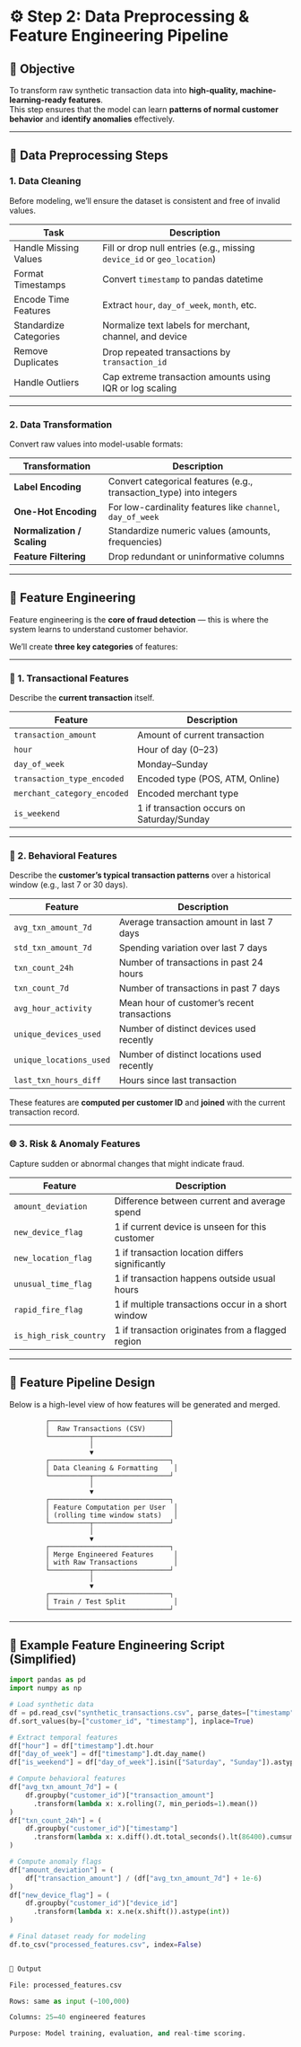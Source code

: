 # ⚙️ Step 2: Data Preprocessing & Feature Engineering Pipeline

## 🎯 Objective
To transform raw synthetic transaction data into **high-quality, machine-learning-ready features**.  
This step ensures that the model can learn **patterns of normal customer behavior** and **identify anomalies** effectively.

---

## 🧹 Data Preprocessing Steps

### 1. **Data Cleaning**
Before modeling, we’ll ensure the dataset is consistent and free of invalid values.

| Task | Description |
|------|--------------|
| Handle Missing Values | Fill or drop null entries (e.g., missing `device_id` or `geo_location`) |
| Format Timestamps | Convert `timestamp` to pandas datetime |
| Encode Time Features | Extract `hour`, `day_of_week`, `month`, etc. |
| Standardize Categories | Normalize text labels for merchant, channel, and device |
| Remove Duplicates | Drop repeated transactions by `transaction_id` |
| Handle Outliers | Cap extreme transaction amounts using IQR or log scaling |

---

### 2. **Data Transformation**
Convert raw values into model-usable formats:

| Transformation | Description |
|----------------|--------------|
| **Label Encoding** | Convert categorical features (e.g., transaction_type) into integers |
| **One-Hot Encoding** | For low-cardinality features like `channel`, `day_of_week` |
| **Normalization / Scaling** | Standardize numeric values (amounts, frequencies) |
| **Feature Filtering** | Drop redundant or uninformative columns |

---

## 🧠 Feature Engineering

Feature engineering is the **core of fraud detection** — this is where the system learns to understand customer behavior.

We’ll create **three key categories** of features:

---

### 🏦 1. Transactional Features
Describe the **current transaction** itself.

| Feature | Description |
|----------|--------------|
| `transaction_amount` | Amount of current transaction |
| `hour` | Hour of day (0–23) |
| `day_of_week` | Monday–Sunday |
| `transaction_type_encoded` | Encoded type (POS, ATM, Online) |
| `merchant_category_encoded` | Encoded merchant type |
| `is_weekend` | 1 if transaction occurs on Saturday/Sunday |

---

### 👤 2. Behavioral Features
Describe the **customer’s typical transaction patterns** over a historical window (e.g., last 7 or 30 days).

| Feature | Description |
|----------|--------------|
| `avg_txn_amount_7d` | Average transaction amount in last 7 days |
| `std_txn_amount_7d` | Spending variation over last 7 days |
| `txn_count_24h` | Number of transactions in past 24 hours |
| `txn_count_7d` | Number of transactions in past 7 days |
| `avg_hour_activity` | Mean hour of customer’s recent transactions |
| `unique_devices_used` | Number of distinct devices used recently |
| `unique_locations_used` | Number of distinct locations used recently |
| `last_txn_hours_diff` | Hours since last transaction |

These features are **computed per customer ID** and **joined** with the current transaction record.

---

### 🌐 3. Risk & Anomaly Features
Capture sudden or abnormal changes that might indicate fraud.

| Feature | Description |
|----------|--------------|
| `amount_deviation` | Difference between current and average spend |
| `new_device_flag` | 1 if current device is unseen for this customer |
| `new_location_flag` | 1 if transaction location differs significantly |
| `unusual_time_flag` | 1 if transaction happens outside usual hours |
| `rapid_fire_flag` | 1 if multiple transactions occur in a short window |
| `is_high_risk_country` | 1 if transaction originates from a flagged region |

---

## 🧩 Feature Pipeline Design

Below is a high-level view of how features will be generated and merged.

             ┌──────────────────────────────┐
             │  Raw Transactions (CSV)      │
             └──────────┬───────────────────┘
                        │
                        ▼
             ┌──────────────────────────────┐
             │ Data Cleaning & Formatting    │
             └──────────┬───────────────────┘
                        │
                        ▼
             ┌──────────────────────────────┐
             │ Feature Computation per User  │
             │ (rolling time window stats)   │
             └──────────┬───────────────────┘
                        │
                        ▼
             ┌──────────────────────────────┐
             │ Merge Engineered Features     │
             │ with Raw Transactions         │
             └──────────┬───────────────────┘
                        │
                        ▼
             ┌──────────────────────────────┐
             │ Train / Test Split            │
             └──────────────────────────────┘

---

## 🧮 Example Feature Engineering Script (Simplified)

```python
import pandas as pd
import numpy as np

# Load synthetic data
df = pd.read_csv("synthetic_transactions.csv", parse_dates=["timestamp"])
df.sort_values(by=["customer_id", "timestamp"], inplace=True)

# Extract temporal features
df["hour"] = df["timestamp"].dt.hour
df["day_of_week"] = df["timestamp"].dt.day_name()
df["is_weekend"] = df["day_of_week"].isin(["Saturday", "Sunday"]).astype(int)

# Compute behavioral features
df["avg_txn_amount_7d"] = (
    df.groupby("customer_id")["transaction_amount"]
      .transform(lambda x: x.rolling(7, min_periods=1).mean())
)
df["txn_count_24h"] = (
    df.groupby("customer_id")["timestamp"]
      .transform(lambda x: x.diff().dt.total_seconds().lt(86400).cumsum())
)

# Compute anomaly flags
df["amount_deviation"] = (
    df["transaction_amount"] / (df["avg_txn_amount_7d"] + 1e-6)
)
df["new_device_flag"] = (
    df.groupby("customer_id")["device_id"]
      .transform(lambda x: x.ne(x.shift()).astype(int))
)

# Final dataset ready for modeling
df.to_csv("processed_features.csv", index=False)


🧾 Output

File: processed_features.csv

Rows: same as input (~100,000)

Columns: 25–40 engineered features

Purpose: Model training, evaluation, and real-time scoring.